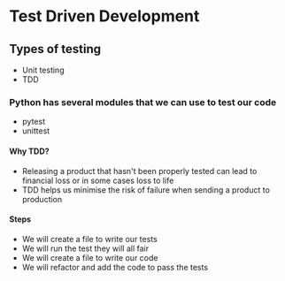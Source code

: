 # Test Driven Development
## Types of testing
- Unit testing
- TDD
### Python has several modules that we can use to test our code
- pytest
- unittest
#### Why TDD?
- Releasing a product that hasn't been properly tested can lead to financial loss or in some cases loss to life
- TDD helps us minimise the risk of failure when sending a product to production
#### Steps
- We will create a file to write our tests
- We will run the test they will all fair
- We will create a file to write our code
- We will refactor and add the code to pass the tests